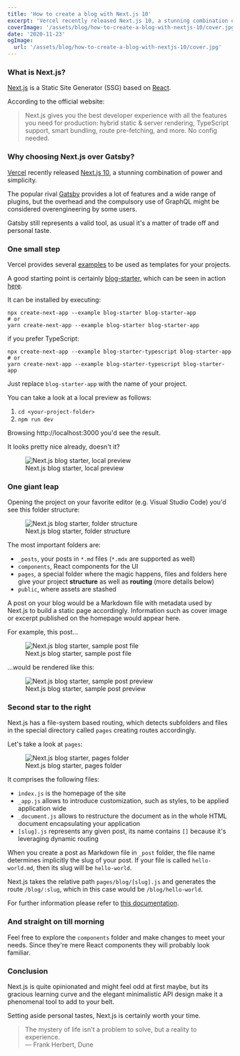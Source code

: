 ```yaml
---
title: 'How to create a blog with Next.js 10'
excerpt: 'Vercel recently released Next.js 10, a stunning combination of power and simplicity. Here''s a step-by-step guide to create your blog with this amazing tool.'
coverImage: '/assets/blog/how-to-create-a-blog-with-nextjs-10/cover.jpg'
date: '2020-11-23'
ogImage:
  url: '/assets/blog/how-to-create-a-blog-with-nextjs-10/cover.jpg'
---
```


### What is Next.js?

[Next.js](https://nextjs.org/) is a Static Site Generator (SSG) based on [React](https://reactjs.org/).

According to the official website:

>Next.js gives you the best developer experience with all the features you need for production: hybrid static & server rendering, TypeScript support, smart bundling, route pre-fetching, and more. No config needed.

### Why choosing Next.js over Gatsby?

[Vercel](https://vercel.com/) recently released [Next.js 10](https://nextjs.org/blog/next-10), a stunning combination of power and simplicity.

The popular rival [Gatsby](https://www.gatsbyjs.com/) provides a lot of features and a wide range of plugins, but the overhead and the compulsory use of GraphQL might be considered overengineering by some users.

Gatsby still represents a valid tool, as usual it's a matter of trade off and personal taste.

### One small step

Vercel provides several [examples](https://github.com/vercel/next.js/tree/canary/examples/) to be used as templates for your projects.

A good starting point is certainly [blog-starter](https://github.com/vercel/next.js/tree/canary/examples/blog-starter), which can be seen in action [here](https://next-blog-starter.now.sh/).

It can be installed by executing:

```
npx create-next-app --example blog-starter blog-starter-app
# or
yarn create-next-app --example blog-starter blog-starter-app
```

if you prefer TypeScript:

```
npx create-next-app --example blog-starter-typescript blog-starter-app
# or
yarn create-next-app --example blog-starter-typescript blog-starter-app
```

Just replace `blog-starter-app` with the name of your project.

You can take a look at a local preview as follows:

1. `cd <your-project-folder>`
1. `npm run dev`

Browsing http://localhost:3000 you'd see the result.

It looks pretty nice already, doesn't it?

<figure class="image" aria-label="Next.js blog starter, local preview">
<img
  src="/assets/blog/how-to-create-a-blog-with-nextjs-10/nextjs-blog-starter-preview.jpeg"
  alt="Next.js blog starter, local preview"
  style="max-height: 1000px;"
/>
<figcaption>Next.js blog starter, local preview</figcaption>
</figure>

### One giant leap

Opening the project on your favorite editor (e.g. Visual Studio Code) you'd see this folder structure:

<figure class="image" aria-label="Next.js blog starter, folder structure">
<img
  src="/assets/blog/how-to-create-a-blog-with-nextjs-10/nextjs-blog-starter-folder.jpg"
  alt="Next.js blog starter, folder structure"
  style="max-height: 600px;"
/>
<figcaption>Next.js blog starter, folder structure</figcaption>
</figure>

The most important folders are:

- `_posts`, your posts in `*.md` files (`*.mdx` are supported as well)
- `components`, React components for the UI
- `pages`, a special folder where the magic happens, files and folders here give your project **structure** as well as **routing** (more details below)
- `public`, where assets are stashed

A post on your blog would be a Markdown file with metadata used by Next.js to build a static page accordingly.
Information such as cover image or excerpt published on the homepage would appear here.

For example, this post...

<figure class="image" aria-label="Next.js blog starter, sample post file">
<img
  src="/assets/blog/how-to-create-a-blog-with-nextjs-10/nextjs-blog-starter-sample-post-file.jpeg"
  alt="Next.js blog starter, sample post file"
  style="max-height: 600px;"
/>
<figcaption>Next.js blog starter, sample post file</figcaption>
</figure>

...would be rendered like this:

<figure class="image" aria-label="Next.js blog starter, sample post preview">
<img
  src="/assets/blog/how-to-create-a-blog-with-nextjs-10/nextjs-blog-starter-sample-post-preview.jpeg"
  alt="Next.js blog starter, sample post preview"
  style="max-height: 1000px;"
/>
<figcaption>Next.js blog starter, sample post preview</figcaption>
</figure>

### Second star to the right

Next.js has a file-system based routing, which detects subfolders and files in the special directory called `pages` creating routes accordingly.

Let's take a look at `pages`:

<figure class="image" aria-label="Next.js blog starter, pages folder">
<img
  src="/assets/blog/how-to-create-a-blog-with-nextjs-10/nextjs-blog-starter-pages.jpg"
  alt="Next.js blog starter, pages folder"
  style="max-height: 350px;"
/>
<figcaption>Next.js blog starter, pages folder</figcaption>
</figure>

It comprises the following files:

- `index.js` is the homepage of the site
- `_app.js` allows to introduce customization, such as styles, to be applied application wide
- `_document.js` allows to restructure the document as in the whole HTML document encapsulating your application
- `[slug].js` represents any given post, its name contains `[]` because it's leveraging dynamic routing

When you create a post as Markdown file in `_post` folder, the file name determines implicitly the slug of your post.
If your file is called `hello-world.md`, then its slug will be `hello-world`.

Next.js takes the relative path `pages/blog/[slug].js` and generates the route `/blog/:slug`, which in this case would be `/blog/hello-world`.

For further information please refer to [this documentation](https://nextjs.org/docs/routing/introduction).

### And straight on till morning

Feel free to explore the `components` folder and make changes to meet your needs.
Since they're mere React components they will probably look familiar.

### Conclusion

Next.js is quite opinionated and might feel odd at first maybe, but its gracious learning curve and the elegant minimalistic API design make it a phenomenal tool to add to your belt.

Setting aside personal tastes, Next.js is certainly worth your time.

> The mystery of life isn't a problem to solve, but a reality to experience.  
― Frank Herbert, Dune

